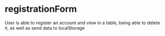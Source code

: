 # registrationForm
User is able to register an account and view in a table, being able to delete it, as well as send data to localStorage
